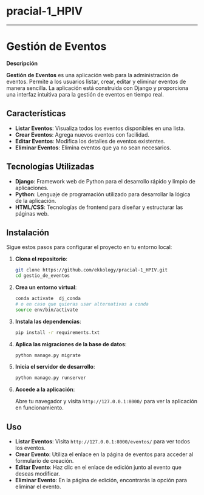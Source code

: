 # pracial-1_HPIV

---

# **Gestión de Eventos**

**Descripción**

**Gestión de Eventos** es una aplicación web para la administración de eventos. Permite a los usuarios listar, crear, editar y eliminar eventos de manera sencilla. La aplicación está construida con Django y proporciona una interfaz intuitiva para la gestión de eventos en tiempo real.

## **Características**

- **Listar Eventos**: Visualiza todos los eventos disponibles en una lista.
- **Crear Eventos**: Agrega nuevos eventos con facilidad.
- **Editar Eventos**: Modifica los detalles de eventos existentes.
- **Eliminar Eventos**: Elimina eventos que ya no sean necesarios.

## **Tecnologías Utilizadas**

- **Django**: Framework web de Python para el desarrollo rápido y limpio de aplicaciones.
- **Python**: Lenguaje de programación utilizado para desarrollar la lógica de la aplicación.
- **HTML/CSS**: Tecnologías de frontend para diseñar y estructurar las páginas web.

## **Instalación**

Sigue estos pasos para configurar el proyecto en tu entorno local:

1. **Clona el repositorio**:

   ```bash
   git clone https://github.com/ekkology/pracial-1_HPIV.git
   cd gestio_de_eventos
   ```
2. **Crea un entorno virtual**:

   ```bash
   conda activate  dj_conda
   # o en caso que quieras usar alternativas a conda 
   source env/bin/activate 
   ```
3. **Instala las dependencias**:

   ```bash
   pip install -r requirements.txt
   ```
4. **Aplica las migraciones de la base de datos**:

   ```bash
   python manage.py migrate
   ```
5. **Inicia el servidor de desarrollo**:

   ```bash
   python manage.py runserver
   ```
6. **Accede a la aplicación**:

   Abre tu navegador y visita `http://127.0.0.1:8000/` para ver la aplicación en funcionamiento.

## **Uso**

- **Listar Eventos**: Visita `http://127.0.0.1:8000/eventos/` para ver todos los eventos.
- **Crear Evento**: Utiliza el enlace en la página de eventos para acceder al formulario de creación.
- **Editar Evento**: Haz clic en el enlace de edición junto al evento que deseas modificar.
- **Eliminar Evento**: En la página de edición, encontrarás la opción para eliminar el evento.
